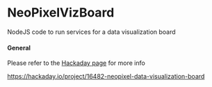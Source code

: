 # NeoPixelVizBoard
NodeJS code to run services for a data visualization board

<h4>General</h4>
<p>Please refer to the <a href="https://hackaday.io/project/16482-neopixel-data-visualization-board">Hackaday page</a> for more info</p>
<p><a href="https://hackaday.io/project/16482-neopixel-data-visualization-board">https://hackaday.io/project/16482-neopixel-data-visualization-board</a>
